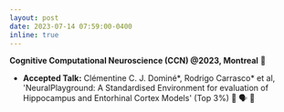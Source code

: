 ```yaml
---
layout: post
date: 2023-07-14 07:59:00-0400
inline: true
---
```


<b> Cognitive Computational Neuroscience (CCN) @2023, Montreal</b>  🍊
<ul>
<li> <b> Accepted Talk:</b> Clémentine C. J. Dominé*, Rodrigo Carrasco* et al, 'NeuralPlayground: A Standardised Environment for evaluation of Hippocampus and Entorhinal Cortex Models' (Top 3%) 🎉 🗣️ 🍊 </li>
</ul>